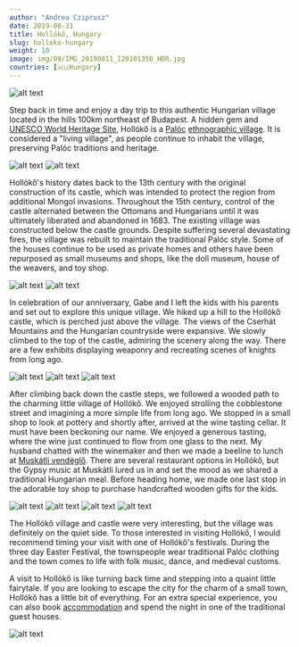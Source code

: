 ```yaml
---
author: "Andrea Cziprusz"
date: 2019-08-31
title: Hollókő, Hungary
slug: holloko-hungary
weight: 10
image: img/09/IMG_20190811_120101350_HDR.jpg
countries: [🇭🇺Hungary]
---
```


![alt text](/img/09/IMG_20190811_120101350_HDR.jpg "castle")
 
Step back in time and enjoy a day trip to this authentic Hungarian village located in the hills 100km northeast of Budapest.  A hidden gem and [UNESCO World Heritage Site](https://whc.unesco.org/en/list/401/), Hollókő is a [Palóc](https://en.wikipedia.org/wiki/Pal%C3%B3c) [ethnographic village](https://en.wikipedia.org/wiki/Ethnographic_village).  It is considered a "living village", as people continue to inhabit the village, preserving Palóc traditions and heritage. 


![alt text](/img/09/IMG_20190811_210530_689.jpg#center "house")
![alt text](/img/09/IMG_20190811_212155_657.jpg#center "pottery")
 
Hollókő's history dates back to the 13th century with the original construction of its castle, which was intended to protect the region from additional Mongol invasions.  Throughout the 15th century, control of the castle alternated between the Ottomans and Hungarians until it was ultimately liberated and abandoned in 1683.  The existing village was constructed below the castle grounds.  Despite suffering several devastating fires, the village was rebuilt to maintain the traditional Palóc style.  Some of the houses continue to be used as private homes and others have been repurposed as small museums and shops, like the doll museum, house of the weavers, and toy shop.
 
![alt text](/img/09/IMG_20190811_143422368.jpg#center "toy shop")
![alt text](/img/09/IMG_20190811_142354033.jpg#center "red pots")
 
In celebration of our anniversary, Gabe and I left the kids with his parents and set out to explore this unique village.  We hiked up a hill to the Hollókő castle, which is perched just above the village. The views of the Cserhát Mountains and the Hungarian countryside were expansive. We slowly climbed to the top of the castle, admiring the scenery along the way. There are a few exhibits displaying weaponry and recreating scenes of knights from long ago. 
 
![alt text](/img/09/IMG_20190811_212155_605.jpg#center "castle view with rocks")
![alt text](/img/09/IMG_20190811_122627234_HDR.jpg#center "castle view with wall")
![alt text](/img/09/IMG_20190811_123303467_HDR.jpg#center "us at castle")
 
 
After climbing back down the castle steps, we followed a wooded path to the charming little village of Hollókő.  We enjoyed strolling the cobblestone street and imagining a more simple life from long ago. We stopped in a small shop to look at pottery and shortly after, arrived at the wine tasting cellar. It must have been beckoning our name. We enjoyed a generous tasting, where the wine just continued to flow from one glass to the next.  My husband chatted with the winemaker and then we made a beeline to lunch at [Muskátli vendéglő](http://muskatlivendeglo.hu/en/home).  There are several restaurant options in Hollókő, but the Gypsy music at Muskátli lured us in and set the mood as we shared a traditional Hungarian meal. Before heading home, we made one last stop in the adorable toy shop to purchase handcrafted wooden gifts for the kids. 
 
![alt text](/img/09/IMG_20190811_132959236_HDR.jpg#center "wine display")
![alt text](/img/09/IMG_20190811_212155_611.jpg#center "wine barrels")
![alt text](/img/09/IMG_20190811_212155_665.jpg#center "musicians")
![alt text](/img/09/IMG_20190811_210530_586.jpg#center "selfie")
 
The Hollókő village and castle were very interesting, but the village was definitely on the quiet side. To those interested in visiting Hollókő, I would recommend timing your visit with one of Hollókő's festivals.  During the three day Easter Festival, the townspeople wear traditional Palóc clothing and the town comes to life with folk music, dance, and medieval customs. 
 
A visit to Hollókő is like turning back time and stepping into a quaint little fairytale.  If you are looking to escape the city for the charm of a small town, Hollókő has a little bit of everything. For an extra special experience, you can also book [accommodation](http://www.holloko.hu/en/standard/) and spend the night in one of the traditional guest houses.
 
![alt text](/img/09/IMG_20190811_144218816_HDR.jpg#center "holloko sign")